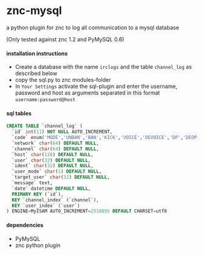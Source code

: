 znc-mysql
=========
a python plugin for znc to log all communication to a mysql database

(Only tested against znc 1.2 and PyMySQL 0.6)

#### installation instructions
* Create a database with the name `irclogs` and the table `channel_log` as described below
* copy the sql.py to znc modules-folder
* In `Your Settings` activate the sql-plugin and enter the username, password and host as arguments separated in this format `username:password@host`

#### sql tables
```sql
CREATE TABLE `channel_log` (
  `id` int(11) NOT NULL AUTO_INCREMENT,
  `code` enum('MODE','UNBAN','BAN','KICK','VOICE','DEVOICE','OP','DEOP','NICK','ME','SAY','JOIN','PART','QUIT','TOPIC') DEFAULT NULL,
  `network` char(64) DEFAULT NULL,
  `channel` char(64) DEFAULT NULL,
  `host` char(128) DEFAULT NULL,
  `user` char(32) DEFAULT NULL,
  `ident` char(32) DEFAULT NULL,
  `user_mode` char(1) DEFAULT NULL,
  `target_user` char(32) DEFAULT NULL,
  `message` text,
  `date` datetime DEFAULT NULL,
  PRIMARY KEY (`id`),
  KEY `channel_index` (`channel`),
  KEY `user_index` (`user`) 
) ENGINE=MyISAM AUTO_INCREMENT=2518095 DEFAULT CHARSET=utf8

```

#### dependencies
* PyMySQL
* znc python plugin
